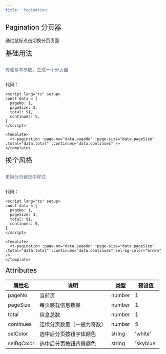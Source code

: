 ```yaml
---
title: 'Pagination'
---
```

## Pagination 分页器

通过鼠标点击切换分页页面

## 基础用法
<em>传递基本参数，生成一个分页器</em><br>
<div>
    <div>
        <t-pagination :page-no="data.pageNo" :page-size="data.pageSize" :total="data.total" :continues="data.continues" />
    </div>
</div>

代码：

```vue
<script lang="ts" setup>
const data = {
  pageNo: 1,
  pageSize: 3,
  total: 91,
  continues: 5,
}
</script>

<template>
  <t-pagination :page-no="data.pageNo" :page-size="data.pageSize" :total="data.total" :continues="data.continues" />
</template>
```


## 换个风格
<em>更换分页器选中样式</em><br>
<div>
    <div>
        <t-pagination :page-no="data.pageNo" :page-size="data.pageSize" :total="data.total" :continues="data.continues" sel-bg-color="brown" />
    </div>
</div>

代码：

```vue
<script lang="ts" setup>
const data = {
  pageNo: 1,
  pageSize: 3,
  total: 91,
  continues: 5,
}
</script>

<template>
  <t-pagination :page-no="data.pageNo" :page-size="data.pageSize" :total="data.total" :continues="data.continues" sel-bg-color="brown" />
</template>
```


<script lang="ts" setup>
const data = {
  pageNo: 1,
  pageSize: 3,
  total: 91,
  continues: 5,
}
</script>
<style scoped>
h2 {
  font-weight: 500;
  margin-top: 0px;
}

h3 {
  margin: 55px 0 10px;
  font-weight: 400;
}

em {
  font-size: 14px;
  color: #5e6d82;
  line-height: 3em;
  font-style: normal;
}
</style>





## Attributes

| 属性名     | 说明                       | 类型   | 预设值    |
| ---------- | -------------------------- | ------ | --------- |
| pageNo     | 当前页                     | number | 1         |
| pageSize   | 每页装载信息数量           | number | 1         |
| total      | 信息总数                   | number | 1         |
| continues  | 连续分页数量（一般为奇数） | number | 5         |
| selColor   | 选中后分页按钮字体颜色     | string | 'white'   |
| selBgColor | 选中后分页按钮背景颜色     | string | 'skyblue' |

